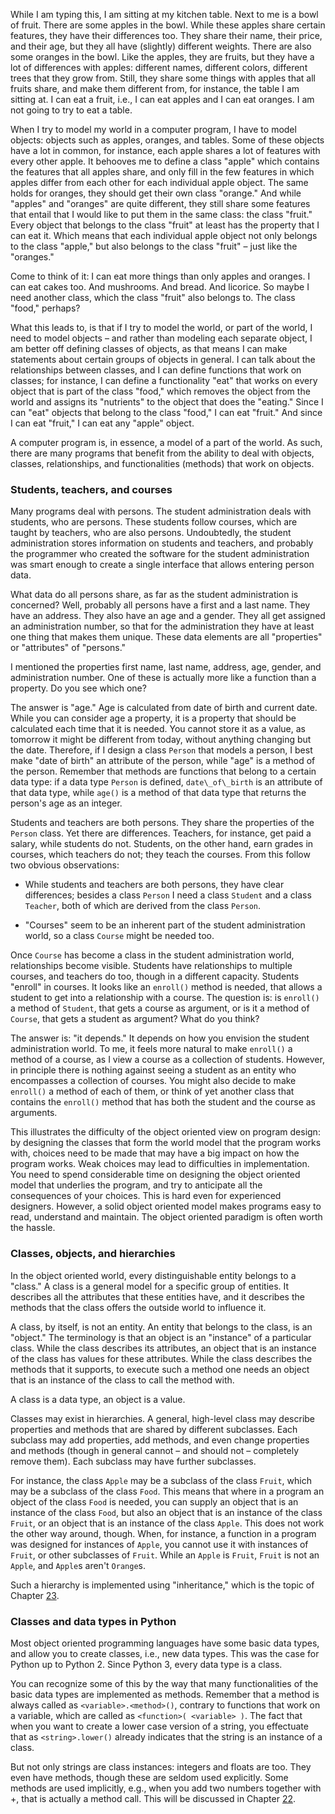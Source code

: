 While I am typing this, I am sitting at my kitchen table. Next to me is
a bowl of fruit. There are some apples in the bowl. While these apples
share certain features, they have their differences too. They share
their name, their price, and their age, but they all have (slightly)
different weights. There are also some oranges in the bowl. Like the
apples, they are fruits, but they have a lot of differences with apples:
different names, different colors, different trees that they grow from.
Still, they share some things with apples that all fruits share, and
make them different from, for instance, the table I am sitting at. I can
eat a fruit, i.e., I can eat apples and I can eat oranges. I am not
going to try to eat a table.

When I try to model my world in a computer program, I have to model
objects: objects such as apples, oranges, and tables. Some of these
objects have a lot in common, for instance, each apple shares a lot of
features with every other apple. It behooves me to define a class
"apple" which contains the features that all apples share, and only fill
in the few features in which apples differ from each other for each
individual apple object. The same holds for oranges, they should get
their own class "orange." And while "apples" and "oranges" are quite
different, they still share some features that entail that I would like
to put them in the same class: the class "fruit." Every object that
belongs to the class "fruit" at least has the property that I can eat
it. Which means that each individual apple object not only belongs to
the class "apple," but also belongs to the class "fruit" – just like the
"oranges."

Come to think of it: I can eat more things than only apples and oranges.
I can eat cakes too. And mushrooms. And bread. And licorice. So maybe I
need another class, which the class "fruit" also belongs to. The class
"food," perhaps?

What this leads to, is that if I try to model the world, or part of the
world, I need to model objects – and rather than modeling each separate
object, I am better off defining classes of objects, as that means I can
make statements about certain groups of objects in general. I can talk
about the relationships between classes, and I can define functions that
work on classes; for instance, I can define a functionality "eat" that
works on every object that is part of the class "food," which removes
the object from the world and assigns its "nutrients" to the object that
does the "eating." Since I can "eat" objects that belong to the class
"food," I can eat "fruit." And since I can eat "fruit," I can eat any
"apple" object.

A computer program is, in essence, a model of a part of the world. As
such, there are many programs that benefit from the ability to deal with
objects, classes, relationships, and functionalities (methods) that work
on objects.

### Students, teachers, and courses

Many programs deal with persons. The student administration deals with
students, who are persons. These students follow courses, which are
taught by teachers, who are also persons. Undoubtedly, the student
administration stores information on students and teachers, and probably
the programmer who created the software for the student administration
was smart enough to create a single interface that allows entering
person data.

What data do all persons share, as far as the student administration is
concerned? Well, probably all persons have a first and a last name. They
have an address. They also have an age and a gender. They all get
assigned an administration number, so that for the administration they
have at least one thing that makes them unique. These data elements are
all "properties" or "attributes" of "persons."

I mentioned the properties first name, last name, address, age, gender,
and administration number. One of these is actually more like a function
than a property. Do you see which one?

The answer is "age." Age is calculated from date of birth and current
date. While you can consider age a property, it is a property that
should be calculated each time that it is needed. You cannot store it as
a value, as tomorrow it might be different from today, without anything
changing but the date. Therefore, if I design a class `Person` that
models a person, I best make "date of birth" an attribute of the person,
while "age" is a method of the person. Remember that methods are
functions that belong to a certain data type: if a data type `Person` is
defined, `date\_of\_birth` is an attribute of that data type, while
`age()` is a method of that data type that returns the person's age as
an integer.

Students and teachers are both persons. They share the properties of the
`Person` class. Yet there are differences. Teachers, for instance, get
paid a salary, while students do not. Students, on the other hand, earn
grades in courses, which teachers do not; they teach the courses. From
this follow two obvious observations:

-   While students and teachers are both persons, they have clear
    differences; besides a class `Person` I need a class `Student` and a
    class `Teacher`, both of which are derived from the class `Person`.

-   "Courses" seem to be an inherent part of the student administration
    world, so a class `Course` might be needed too.

Once `Course` has become a class in the student administration world,
relationships become visible. Students have relationships to multiple
courses, and teachers do too, though in a different capacity. Students
"enroll" in courses. It looks like an `enroll()` method is needed, that
allows a student to get into a relationship with a course. The question
is: is `enroll()` a method of `Student`, that gets a course as argument,
or is it a method of `Course`, that gets a student as argument? What do
you think?

The answer is: "it depends." It depends on how you envision the student
administration world. To me, it feels more natural to make `enroll()` a
method of a course, as I view a course as a collection of students.
However, in principle there is nothing against seeing a student as an
entity who encompasses a collection of courses. You might also decide to
make `enroll()` a method of each of them, or think of yet another class
that contains the `enroll()` method that has both the student and the
course as arguments.

This illustrates the difficulty of the object oriented view on program
design: by designing the classes that form the world model that the
program works with, choices need to be made that may have a big impact
on how the program works. Weak choices may lead to difficulties in
implementation. You need to spend considerable time on designing the
object oriented model that underlies the program, and try to anticipate
all the consequences of your choices. This is hard even for experienced
designers. However, a solid object oriented model makes programs easy to
read, understand and maintain. The object oriented paradigm is often
worth the hassle.

### Classes, objects, and hierarchies

In the object oriented world, every distinguishable entity belongs to a
"class." A class is a general model for a specific group of entities. It
describes all the attributes that these entities have, and it describes
the methods that the class offers the outside world to influence it.

A class, by itself, is not an entity. An entity that belongs to the
class, is an "object." The terminology is that an object is an
"instance" of a particular class. While the class describes its
attributes, an object that is an instance of the class has values for
these attributes. While the class describes the methods that it
supports, to execute such a method one needs an object that is an
instance of the class to call the method with.

A class is a data type, an object is a value.

Classes may exist in hierarchies. A general, high-level class may
describe properties and methods that are shared by different subclasses.
Each subclass may add properties, add methods, and even change
properties and methods (though in general cannot – and should not –
completely remove them). Each subclass may have further subclasses.

For instance, the class `Apple` may be a subclass of the class `Fruit`,
which may be a subclass of the class `Food`. This means that where in a
program an object of the class `Food` is needed, you can supply an
object that is an instance of the class `Food`, but also an object that
is an instance of the class `Fruit`, or an object that is an instance of
the class `Apple`. This does not work the other way around, though.
When, for instance, a function in a program was designed for instances
of `Apple`, you cannot use it with instances of `Fruit`, or other
subclasses of `Fruit`. While an `Apple` is `Fruit`, `Fruit` is not an
`Apple`, and `Apple`s aren't `Orange`s.

Such a hierarchy is implemented using "inheritance," which is the topic
of Chapter
<a href="#ch:inheritance" data-reference-type="ref" data-reference="ch:inheritance">23</a>.

### Classes and data types in Python

Most object oriented programming languages have some basic data types,
and allow you to create classes, i.e., new data types. This was the case
for Python up to Python 2. Since Python 3, every data type is a class.

You can recognize some of this by the way that many functionalities of
the basic data types are implemented as methods. Remember that a method
is always called as `<variable>.<method>()`, contrary to functions that
work on a variable, which are called as `<function>( <variable> )`. The
fact that when you want to create a lower case version of a string, you
effectuate that as `<string>.lower()` already indicates that the string
is an instance of a class.

But not only strings are class instances: integers and floats are too.
They even have methods, though these are seldom used explicitly. Some
methods are used implicitly, e.g., when you add two numbers together
with $+$, that is actually a method call. This will be discussed in
Chapter
<a href="#ch:operatoroverloading" data-reference-type="ref" data-reference="ch:operatoroverloading">22</a>.
